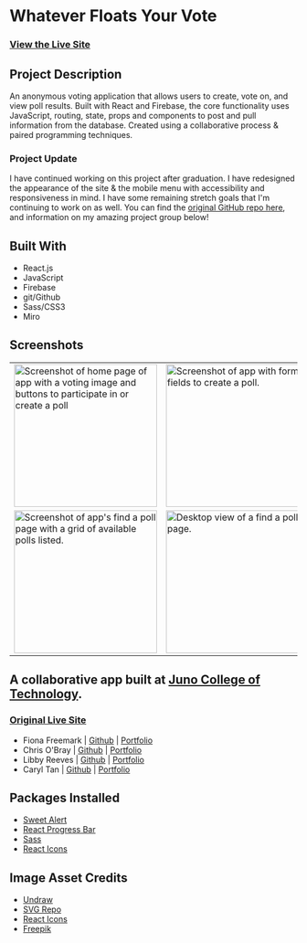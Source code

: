 # Whatever Floats Your Vote
### [View the Live Site](https://whateverfloatsyourvote.netlify.app/)

## Project Description
An anonymous voting application that allows users to create, vote on, and view poll results. Built with React and Firebase, the core functionality uses JavaScript, routing, state, props and components to post and pull information from the database. Created using a collaborative process & paired programming techniques. 
### Project Update
I have continued working on this project after graduation. I have redesigned the appearance of the site & the mobile menu with accessibility and responsiveness in mind. I have some remaining stretch goals that I'm continuing to work on as well. You can find the [original GitHub repo here](https://github.com/Code-Conjurers/Voting-Booth), and information on my amazing project group below!

## Built With 
- React.js
- JavaScript
- Firebase
- git/Github
- Sass/CSS3
- Miro

## Screenshots
<table>
  <tr>
     <td>
     <img width="250px" src="https://user-images.githubusercontent.com/79855684/223228141-703d8210-2ea7-4f0b-a007-b974fe6f77cb.png" alt="Screenshot of home page of app with a voting image and buttons to participate in or create a poll">
     </td>
    <td>
    <img  width="250px" alt="Screenshot of app with form fields to create a poll." src="https://user-images.githubusercontent.com/79855684/223228318-75c21ee0-1488-4afc-98cb-645a29586480.png">
</td>
    <td>
    <img width="250px" alt="Screenshot of app's voting booth page with options for user to vote on." src="https://user-images.githubusercontent.com/79855684/223229595-fdd3408f-bba2-469b-b751-786da98144e2.png">
</td>
    <td>
    <img width="250px" alt="Screentshot of app's results page displaying 0 votes for 'lemons' and 100% of the votes for 'limes'." src="https://user-images.githubusercontent.com/79855684/223228527-3165dbf9-68ab-4092-a1f7-85699231aa0b.png">
</td>

  </tr>
  <tr>
      <td>
    <img width="250px" alt="Screenshot of app's find a poll page with a grid of available polls listed." src="https://user-images.githubusercontent.com/79855684/223228640-fb5f15c1-a27f-4e0b-8bf9-4429193ffc2d.png">
</td>
  <td>
  <img  width="250px" alt="Desktop view of a find a poll page." src="https://user-images.githubusercontent.com/79855684/223228820-e72d56c1-6eb4-4840-b952-47aa41c09934.png">
  </td>
  <td>
  <img  width="250px" alt="Desktop view of voting booth page" src="https://user-images.githubusercontent.com/79855684/223228879-ce97af75-17f4-46c1-b8d3-a0a72693ac70.png">
  </td>
  </tr>
</table>


## A collaborative app built at [Juno College of Technology](https://junocollege.com/).
### [Original Live Site](https://whatever-floats-your-vote.netlify.app/)
- Fiona Freemark | [Github](https://github.com/fionafreemark) | [Portfolio](https://freemark.dev/)
- Chris O'Bray | [Github](https://github.com/nobrayn) | [Portfolio](https://nobrayn.com/)
- Libby Reeves | [Github](https://github.com/libbyreeves) | [Portfolio](https://elizabeth-reeves.ca/)
- Caryl Tan | [Github](https://github.com/caryltan) | [Portfolio](https://caryltan.com/)

## Packages Installed
- [Sweet Alert](https://sweetalert2.github.io/)
- [React Progress Bar](https://www.npmjs.com/package/@ramonak/react-progress-bar)
- [Sass](https://www.npmjs.com/package/sass)
- [React Icons](https://react-icons.github.io/react-icons/)


## Image Asset Credits
- [Undraw](https://undraw.co/)
- [SVG Repo](https://www.svgrepo.com/svg/427580/approved-aproved-confirm-2)
- [React Icons](https://react-icons.github.io/react-icons/)
- [Freepik](https://www.freepik.com/)
